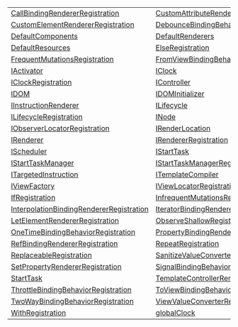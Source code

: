 |                                                                                                                         |                                                                                                                     |
| ----------------------------------------------------------------------------------------------------------------------- | ------------------------------------------------------------------------------------------------------------------- |
| [CallBindingRendererRegistration](/runtime/variable/configuration/callbindingrendererregistration.md)                   | [CustomAttributeRendererRegistration](/runtime/variable/configuration/customattributerendererregistration.md)       |
| [CustomElementRendererRegistration](/runtime/variable/configuration/customelementrendererregistration.md)               | [DebounceBindingBehaviorRegistration](/runtime/variable/configuration/debouncebindingbehaviorregistration.md)       |
| [DefaultComponents](/runtime/variable/configuration/defaultcomponents.md)                                               | [DefaultRenderers](/runtime/variable/configuration/defaultrenderers.md)                                             |
| [DefaultResources](/runtime/variable/configuration/defaultresources.md)                                                 | [ElseRegistration](/runtime/variable/configuration/elseregistration.md)                                             |
| [FrequentMutationsRegistration](/runtime/variable/configuration/frequentmutationsregistration.md)                       | [FromViewBindingBehaviorRegistration](/runtime/variable/configuration/fromviewbindingbehaviorregistration.md)       |
| [IActivator](/runtime/variable/activator/iactivator.md)                                                                 | [IClock](/runtime/variable/scheduler/iclock.md)                                                                     |
| [IClockRegistration](/runtime/variable/configuration/iclockregistration.md)                                             | [IController](/runtime/variable/lifecycle/icontroller.md)                                                           |
| [IDOM](/runtime/variable/dom/idom.md)                                                                                   | [IDOMInitializer](/runtime/variable/aurelia/idominitializer.md)                                                     |
| [IInstructionRenderer](/runtime/variable/renderer/iinstructionrenderer.md)                                              | [ILifecycle](/runtime/variable/lifecycle/ilifecycle.md)                                                             |
| [ILifecycleRegistration](/runtime/variable/configuration/ilifecycleregistration.md)                                     | [INode](/runtime/variable/dom/inode.md)                                                                             |
| [IObserverLocatorRegistration](/runtime/variable/configuration/iobserverlocatorregistration.md)                         | [IRenderLocation](/runtime/variable/dom/irenderlocation.md)                                                         |
| [IRenderer](/runtime/variable/renderer/irenderer.md)                                                                    | [IRendererRegistration](/runtime/variable/configuration/irendererregistration.md)                                   |
| [IScheduler](/runtime/variable/scheduler/ischeduler.md)                                                                 | [IStartTask](/runtime/variable/lifecycle-task/istarttask.md)                                                        |
| [IStartTaskManager](/runtime/variable/lifecycle-task/istarttaskmanager.md)                                              | [IStartTaskManagerRegistration](/runtime/variable/configuration/istarttaskmanagerregistration.md)                   |
| [ITargetedInstruction](/runtime/variable/definitions/itargetedinstruction.md)                                           | [ITemplateCompiler](/runtime/variable/renderer/itemplatecompiler.md)                                                |
| [IViewFactory](/runtime/variable/lifecycle/iviewfactory.md)                                                             | [IViewLocatorRegistration](/runtime/variable/configuration/iviewlocatorregistration.md)                             |
| [IfRegistration](/runtime/variable/configuration/ifregistration.md)                                                     | [InfrequentMutationsRegistration](/runtime/variable/configuration/infrequentmutationsregistration.md)               |
| [InterpolationBindingRendererRegistration](/runtime/variable/configuration/interpolationbindingrendererregistration.md) | [IteratorBindingRendererRegistration](/runtime/variable/configuration/iteratorbindingrendererregistration.md)       |
| [LetElementRendererRegistration](/runtime/variable/configuration/letelementrendererregistration.md)                     | [ObserveShallowRegistration](/runtime/variable/configuration/observeshallowregistration.md)                         |
| [OneTimeBindingBehaviorRegistration](/runtime/variable/configuration/onetimebindingbehaviorregistration.md)             | [PropertyBindingRendererRegistration](/runtime/variable/configuration/propertybindingrendererregistration.md)       |
| [RefBindingRendererRegistration](/runtime/variable/configuration/refbindingrendererregistration.md)                     | [RepeatRegistration](/runtime/variable/configuration/repeatregistration.md)                                         |
| [ReplaceableRegistration](/runtime/variable/configuration/replaceableregistration.md)                                   | [SanitizeValueConverterRegistration](/runtime/variable/configuration/sanitizevalueconverterregistration.md)         |
| [SetPropertyRendererRegistration](/runtime/variable/configuration/setpropertyrendererregistration.md)                   | [SignalBindingBehaviorRegistration](/runtime/variable/configuration/signalbindingbehaviorregistration.md)           |
| [StartTask](/runtime/variable/lifecycle-task/starttask.md)                                                              | [TemplateControllerRendererRegistration](/runtime/variable/configuration/templatecontrollerrendererregistration.md) |
| [ThrottleBindingBehaviorRegistration](/runtime/variable/configuration/throttlebindingbehaviorregistration.md)           | [ToViewBindingBehaviorRegistration](/runtime/variable/configuration/toviewbindingbehaviorregistration.md)           |
| [TwoWayBindingBehaviorRegistration](/runtime/variable/configuration/twowaybindingbehaviorregistration.md)               | [ViewValueConverterRegistration](/runtime/variable/configuration/viewvalueconverterregistration.md)                 |
| [WithRegistration](/runtime/variable/configuration/withregistration.md)                                                 | [globalClock](/runtime/variable/scheduler/globalclock.md)                                                           |